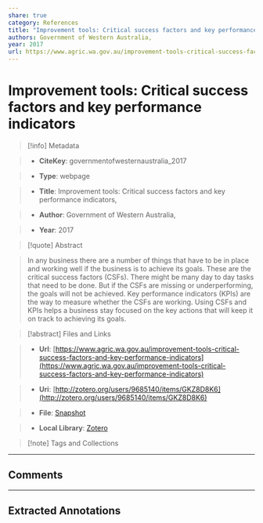 ```yaml
---
share: true
category: References
title: "Improvement tools: Critical success factors and key performance indicators"
authors: Government of Western Australia,
year: 2017
url: https://www.agric.wa.gov.au/improvement-tools-critical-success-factors-and-key-performance-indicators
---
```

  
# Improvement tools: Critical success factors and key performance indicators  
  
> [!info] Metadata  
> - **CiteKey**: governmentofwesternaustralia_2017  
> - **Type**: webpage  
> - **Title**: Improvement tools: Critical success factors and key performance indicators,   
> - **Author**: Government of Western Australia,  
> - **Year**: 2017   
  
> [!quote] Abstract  
> In any business there are a number of things that have to be in place and working well if the business is to achieve its goals. These are the critical success factors (CSFs). There might be many day to day tasks that need to be done. But if the CSFs are missing or underperforming, the goals will not be achieved. Key performance indicators (KPIs) are the way to measure whether the CSFs are working. Using CSFs and KPIs helps a business stay focused on the key actions that will keep it on track to achieving its goals.  
  
> [!abstract] Files and Links  
> - **Url**: [https://www.agric.wa.gov.au/improvement-tools-critical-success-factors-and-key-performance-indicators](https://www.agric.wa.gov.au/improvement-tools-critical-success-factors-and-key-performance-indicators)  
> - **Uri**: [http://zotero.org/users/9685140/items/GKZ8D8K6](http://zotero.org/users/9685140/items/GKZ8D8K6)  
> - **File**: [Snapshot](file://C:%5CUsers%5C20003936%5CZotero%5Cstorage%5CLBAR7W6K%5Cimprovement-tools-critical-success-factors-and-key-performance-indicators.html)  
> - **Local Library**: [Zotero]((zotero://select/library/items/GKZ8D8K6))  
  
> [!note] Tags and Collections  
  
  
----  
  
## Comments  
  
  
  
----  
  
## Extracted Annotations  
  
